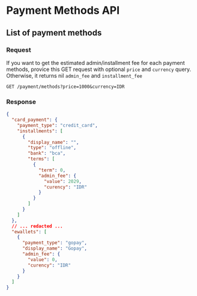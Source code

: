 Payment Methods API
===

## List of payment methods

### Request

If you want to get the estimated admin/installment fee for each payment methods, provice this GET request with optional `price` and `currency` query. Otherwise, it returns nil `admin_fee` and `installment_fee`

```http
GET /payment/methods?price=1000&currency=IDR
```

### Response

```json
{
  "card_payment": {
    "payment_type": "credit_card",
    "installments": [
      {
        "display_name": "",
        "type": "offline",
        "bank": "bca",
        "terms": [
          {
            "term": 0,
            "admin_fee": {
              "value": 2029,
              "curency": "IDR"
            }
          }
        ]
      }
    ]
  },
  // ... redacted ...
  "ewallets": [
    {
      "payment_type": "gopay",
      "display_name": "Gopay",
      "admin_fee": {
        "value": 0,
        "curency": "IDR"
      }
    }
  ]
}
```
